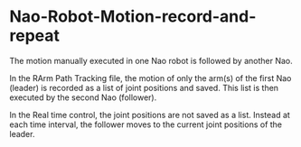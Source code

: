# Nao-Robot-Motion-record-and-repeat
The motion manually executed in one Nao robot is followed by another Nao.

In the RArm Path Tracking file, the motion of only the arm(s) of the first Nao (leader) is recorded as a list of joint positions and saved. 
This list is then executed by the second Nao (follower).

In the Real time control, the joint positions are not saved as a list. Instead at each time interval, the follower moves to the current joint positions of the leader.
